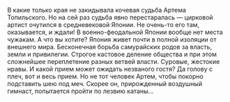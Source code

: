 <!--2016-11-26 21:20:23-->
В какие только края не закидывала кочевая судьба Артема Топильского. Но на сей раз судьба явно перестаралась — цирковой артист очутился в средневековой Японии. Не очень-то его там, оказывается, и ждали! В военно-феодальной Японии вообще нет места чужакам. А что вы хотите? Япония живет почти в полной изоляции от внешнего мира. Бесконечная борьба самурайских родов за власть, земли и привилегии. Строгое кастовое деление общества и при этом сложнейшее переплетение разных ветвей власти. Суровые, жестокие нравы. И какой прием может ожидать незваного гостя? Да голову с плеч, вот и весь прием.
    Но не тот человек Артем, чтобы покорно подставить шею под меч. Скорее он, прирожденный воздушный гимнаст, попытается пройти по лезвию катаны…